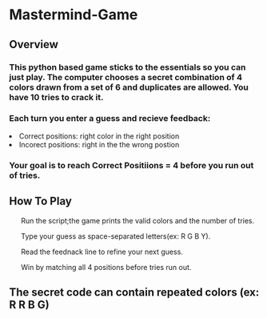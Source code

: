<h1>Mastermind-Game</h1>

<h2> Overview </h2>

<h3>This python based game sticks to the essentials so you can just play. The computer chooses a secret combination of 4 colors drawn from a set of 6 and duplicates are allowed. You have 10 tries to crack it.</h3>

<h3>Each turn you enter a guess and recieve feedback:</h3>

<li>Correct positions: right color in the right position</li>
<li>Incorect positions: right in the the wrong postion</li>

<h3>Your goal is to reach Correct Positiions = 4 before you run out of tries.</h3>

<h2>How To Play</h2>
<ol>Run the script;the game prints the valid colors and the number of tries.</ol>
<ol>Type your guess as space-separated letters(ex: R G B Y).</ol>
<ol>Read the feednack line to refine your next guess.</ol>
<ol>Win by matching all 4 positions before tries run out.</ol>

<h2>The secret code can contain repeated colors (ex: R R B G)</h2>
